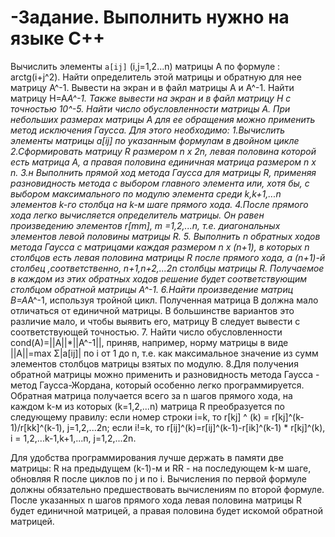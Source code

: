 # -Задание. Выполнить нужно на языке С++
Вычислить элементы `a[ij]` (i,j=1,2...n) матрицы A по формуле :
arctg(i+j^2). 
Найти определитель этой матрицы и обратную для нее матрицу A^-1. Вывести на экран и в файл матрицы А и А^-1.
Найти матрицу H=A*A^-1. Также вывести на экран и в файл матрицу H  с точностью 10^-5. Найти число обусловленности матрицы A.
При небольших размерах матрицы A для ее обращения можно применить метод исключения Гаусса.
Для этого необходимо:
1.Вычислить элементы матрицы a[ij] по указанным формулам в двойном цикле
2.Сформировать матрицу R размером n x 2n, левая половина которой есть матрица A, а правая половина единичная матрица размером n x n.
3.н Выполнить прямой ход метода Гаусса для матрицы R, применяя разновидность метода с выбором главного элемента или, хотя бы, с выбором максимального по модулю элемента среди k,k+1,...n элементов k-го столбца на k-м шаге прямого хода.
4.После прямого хода легко вычисляется определитель матрицы. Он равен произведению элементов r[mm], m =1,2,...n, т.е. диагональных элементов левой половины матрицы R.
5. Выполнить n обратных ходов  метода Гаусса с матрицами каждая размером n x (n+1), в которых n столбцов есть левая половина матрицы R после прямого хода, а (n+1)-й столбец ,соответственно, n+1,n+2,...2n столбцы матрицы R. Получаемое в каждом из этих обратных ходов решение будет соответствующим столбцом обратной матрицы A^-1.
6.Найти произведение матриц B=A*A^-1, используя тройной цикл. Полученная матрица B должна мало отличаться от единичной матрицы. В большинстве вариантов это различие мало, и чтобы выявить его, матрицу B следует вывести с соответствующей точностью.
7. Найти число обусловленности cond(A)=||A||*||A^-1||, приняв, например, норму матрицы в виде ||A||=max Σ|a[ij]| по i от 1 до n,
т.е. как максимальное значение из сумм элементов столбцов матрицы взятых по модулю.
8.Для получения обратной матрицы можно применить и разновидность метода Гаусса - метод Гаусса-Жордана, который особенно легко программируется. Обратная матрица получается всего за n шагов прямого хода, на каждом k-м из которых (k=1,2,...n) матрица R преобразуется по следующему правилу: 
если номер строки i=k, то 
r[kj] ^ (k) = r[kj]^(k-1)/r[kk]^(k-1), j=1,2,...2n;
если i!=k, то 
r[ij]^(k)=r[ij]^(k-1)-r[ik]^(k-1) * r[kj]^(k), i = 1,2,...k-1,k+1,...n, j=1,2,...2n.

Для удобства программирования лучше держать в памяти две матрицы: R на предыдущем (k-1)-м и RR - на последующем k-м шаге, обновляя R после циклов по j и по i. 
Вычисления по первой формуле должны обязательно предшествовать вычислениям по второй формуле. После указанных n шагов прямого хода левая половина матрицы R будет единичной матрицей, а правая половина будет искомой обратной матрицей.
